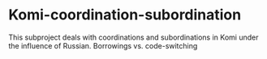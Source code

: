 # Komi-coordination-subordination
This subproject deals with coordinations and subordinations in Komi under the influence of Russian.
Borrowings vs. code-switching

